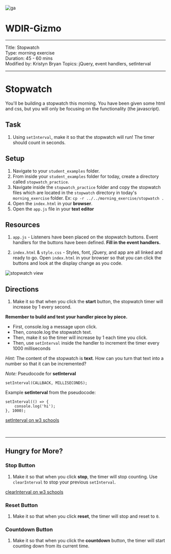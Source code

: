 ![ga](http://mobbook.generalassemb.ly/ga_cog.png)

# WDIR-Gizmo

---

Title: Stopwatch<br>
Type: morning exercise <br>
Duration: 45 - 60 mins<br>
Modified by: Kristyn Bryan
Topics: jQuery, event handlers, setInterval<br>

---

# Stopwatch

You'll be building a stopwatch this morning. You have been given some html and css, but you will only be focusing on the functionality (the javascript).

## Task

1. Using `setInterval`, make it so that the stopwatch will run! The timer should count in seconds.

## Setup

1. Navigate to your `student_examples` folder.
2. From inside your `student_examples` folder for today, create a directory called `stopwatch_practice`.
3. Navigate inside the `stopwatch_practice` folder and copy the stopwatch files which are located in the `stopwatch` directory in today's `morning_exercise` folder.
Ex: `cp -r ../../morning_exercise/stopwatch .`
4. Open the `index.html` in your **browser**.
5. Open the `app.js` file in your **text editor**

## Resources

1. `app.js` - Listeners have been placed on the stopwatch buttons. Event handlers for the buttons have been defined. **Fill in the event handlers.**

2. `index.html` & `style.css` - Styles, font, jQuery, and app are all linked and ready to go. Open `index.html` in your browser so that you can click the buttons and look at the display change as you code.

![stopwatch view](https://i.imgur.com/5mxdArj.png)

## Directions

1. Make it so that when you click the **start** button, the stopwatch timer will increase by 1 every second.

**Remember to build and test your handler piece by piece.**

* First, console.log a message upon click.
* Then, console.log the stopwatch text.
* Then, make it so the timer will increase by 1 each time you click.
* Then, use `setInterval` inside the handler to increment the timer every 1000 milliseconds

_Hint:_ The content of the stopwatch is **text**. How can you turn that text into a number so that it can be incremented?

_Note:_ Pseudocode for **setInterval**

```
setInterval(CALLBACK, MILLISECONDS);
```

Example **setInterval** from the pseudocode:

```
setInterval(() => {
	console.log('hi');
}, 1000);
```

[setInterval on w3 schools](https://www.w3schools.com/jsref/met_win_setinterval.asp)

<br>
<hr>

## Hungry for More?

### Stop Button

1. Make it so that when you click **stop**, the timer will stop counting. Use `clearInterval` to stop your previous `setInterval`.

[clearInterval on w3 schools](https://www.w3schools.com/jsref/met_win_clearinterval.asp)

### Reset Button

1. Make it so that when you click **reset**, the timer will stop and reset to `0`.

### Countdown Button

1. Make it so that when you click the **countdown** button, the timer will start counting down from its current time.
